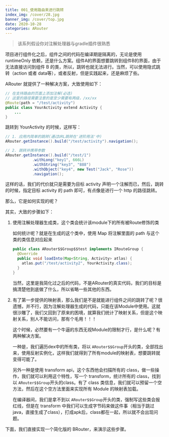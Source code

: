 ```yaml
---
title: 001_使用路由来进行跳转
index_img: /cover/28.jpg
banner_img: /cover/top.jpg
date: 2020-10-28
categories: ARouter
---
```


> 该系列假设你对注解处理器与gradle插件很熟悉

项目进行组件化之后，组件之间的代码在编译期是隔离的，无论是使用 runtimeOnly 依赖，还是什么方案。组件A的界面想要跳转到组件B的界面，由于无法直接访问到组件 B 的类，所以，跳转也就无法进行。当然，可以使用隐式跳转（action 或者 data等），或者反射，但是实践起来，还是麻烦了些。

ARouter 就提供了一种解决方案，大致使用如下：

```java
// 在支持路由的页面上添加注解(必选)
// 这里的路径需要注意的是至少需要有两级，/xx/xx
@Route(path = "/test/activity")
public class YourActivity extend Activity {
    ...
}
```

跳转到 YourActivity 的时候，这样写：

```java
// 1. 应用内简单的跳转(通过URL跳转在'进阶用法'中)
ARouter.getInstance().build("/test/activity").navigation();

// 2. 跳转并携带参数
ARouter.getInstance().build("/test/1")
            .withLong("key1", 666L)
            .withString("key3", "888")
            .withObject("key4", new Test("Jack", "Rose"))
            .navigation();
```

这样的话，我们的代价就只是需要为目标 activity 声明一个注解而已，然后，跳转的时候，指定目标 activity 的 path 即可，有点像是进行一个 http 的路径跳转。

那么，它是如何实现的呢？

其实，大致的步骤如下：

1. 使用注解处理器生成类，这个类会统计该module下的所有被Route修饰的类

   如何统计呢？就是在生成的这个类中，使用 Map 将注解里面的 path 与这个类的类信息对应起来

   ```java
   public class ARouter$$Group$$test implements IRouteGroup {
     @Override
     public void loadInto(Map<String, Activity> atlas) {
       atlas.put("/test/activity2", YourActivity.class);
     }
   }
   ```

   当然，这里是我简化过之后的代码，不是ARouter的真实代码，我们的目标是搞清楚他到底做了什么，所以省略一些其他的东西。

2. 有了第一步提供的映射表，那么我们是不是就能进行组件之间的跳转了呢？很遗憾，并不行，因为注解处理器生成的代码，只能在该Module中使用。这就很沙雕了，我们又回到了原来的困境，就算我们统计了映射关系，但是这个映射关系，别人不能访问，那有个毛用！！！

   这个时候，必然要有一个牛逼的东西无视Module的限制才行，是什么呢？有两种解决方案。

   一种是，我们遍历dex中的所有类，将以 `ARouter$$Group`开头的类，全部找出来，使用反射实例化，这样我们就得到了所有module的映射表，想要跳转就变得可能了。

   另外一种是使用 transform api，这个东西他会扫描所有的 class，做一些操作，我们就可以利用这个特性，写一个 transform，统计所有的 class，找到以  `ARouter$$Group`开头的class。有了 class 类信息，我们就可以预留一个空方法，然后在这个空方法里面来实现所有 Module 的映射表加载。

   在编译器间，我们是拿不到以  `ARouter$$Group`开头的类，强制写这些类会报红线，但是在 transform 中我们可以生成字节码来做这件事（相当于跳过java，直接生成了class），打成apk后，class都在一起，所以就不会出现问题。

下面，我们直接实现一个简化版的 BRouter，来演示这些步骤。

